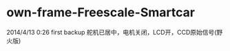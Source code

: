 own-frame-Freescale-Smartcar
============================
2014/4/13 0:26  first backup 舵机已居中，电机关闭，LCD开，CCD原始信号(野火版)
